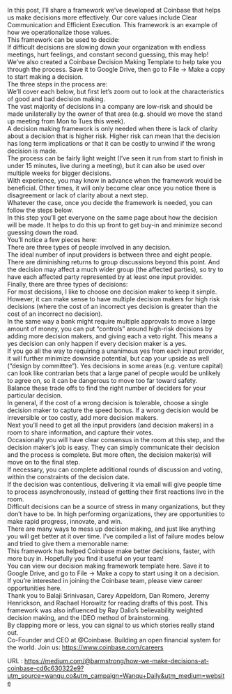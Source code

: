   In this post, I’ll share a framework we’ve developed at Coinbase that helps us make decisions more effectively. Our core values include Clear Communication and Efficient Execution. This framework is an example of how we operationalize those values.  
    This framework can be used to decide:  
    If difficult decisions are slowing down your organization with endless meetings, hurt feelings, and constant second guessing, this may help!  
    We’ve also created a Coinbase Decision Making Template to help take you through the process. Save it to Google Drive, then go to File -> Make a copy to start making a decision.  
    The three steps in the process are:  
    We’ll cover each below, but first let’s zoom out to look at the characteristics of good and bad decision making.  
    The vast majority of decisions in a company are low-risk and should be made unilaterally by the owner of that area (e.g. should we move the stand up meeting from Mon to Tues this week).  
    A decision making framework is only needed when there is lack of clarity about a decision that is higher risk. Higher risk can mean that the decision has long term implications or that it can be costly to unwind if the wrong decision is made.  
    The process can be fairly light weight (I’ve seen it run from start to finish in under 15 minutes, live during a meeting), but it can also be used over multiple weeks for bigger decisions.  
    With experience, you may know in advance when the framework would be beneficial. Other times, it will only become clear once you notice there is disagreement or lack of clarity about a next step.  
    Whatever the case, once you decide the framework is needed, you can follow the steps below.  
    In this step you’ll get everyone on the same page about how the decision will be made. It helps to do this up front to get buy-in and minimize second guessing down the road.  
    You’ll notice a few pieces here:  
    There are three types of people involved in any decision.  
    The ideal number of input providers is between three and eight people. There are diminishing returns to group discussions beyond this point. And the decision may affect a much wider group (the affected parties), so try to have each affected party represented by at least one input provider.  
    Finally, there are three types of decisions:  
    For most decisions, I like to choose one decision maker to keep it simple. However, it can make sense to have multiple decision makers for high risk decisions (where the cost of an incorrect yes decision is greater than the cost of an incorrect no decision).  
    In the same way a bank might require multiple approvals to move a large amount of money, you can put “controls” around high-risk decisions by adding more decision makers, and giving each a veto right. This means a yes decision can only happen if every decision maker is a yes.  
    If you go all the way to requiring a unanimous yes from each input provider, it will further minimize downside potential, but cap your upside as well (“design by committee”). Yes decisions in some areas (e.g. venture capital) can look like contrarian bets that a large panel of people would be unlikely to agree on, so it can be dangerous to move too far toward safety.  
    Balance these trade offs to find the right number of deciders for your particular decision.  
    In general, if the cost of a wrong decision is tolerable, choose a single decision maker to capture the speed bonus. If a wrong decision would be irreversible or too costly, add more decision makers.  
    Next you’ll need to get all the input providers (and decision makers) in a room to share information, and capture their votes.  
    Occasionally you will have clear consensus in the room at this step, and the decision maker’s job is easy. They can simply communicate their decision and the process is complete. But more often, the decision maker(s) will move on to the final step.  
    If necessary, you can complete additional rounds of discussion and voting, within the constraints of the decision date.  
    If the decision was contentious, delivering it via email will give people time to process asynchronously, instead of getting their first reactions live in the room.  
    Difficult decisions can be a source of stress in many organizations, but they don’t have to be. In high performing organizations, they are opportunities to make rapid progress, innovate, and win.  
    There are many ways to mess up decision making, and just like anything you will get better at it over time. I’ve compiled a list of failure modes below and tried to give them a memorable name:  
    This framework has helped Coinbase make better decisions, faster, with more buy in. Hopefully you find it useful on your team!  
    You can view our decision making framework template here. Save it to Google Drive, and go to File -> Make a copy to start using it on a decision.  
    If you’re interested in joining the Coinbase team, please view career opportunities here.  
    Thank you to Balaji Srinivasan, Carey Appeldorn, Dan Romero, Jeremy Henrickson, and Rachael Horowitz for reading drafts of this post. This framework was also influenced by Ray Dalio’s believability weighted decision making, and the IDEO method of brainstorming.  
    By clapping more or less, you can signal to us which stories really stand out.  
    Co-Founder and CEO at @Coinbase. Building an open financial system for the world. Join us: https://www.coinbase.com/careers  
    
  URL : https://medium.com/@barmstrong/how-we-make-decisions-at-coinbase-cd6c630322e9?utm_source=wanqu.co&utm_campaign=Wanqu+Daily&utm_medium=website